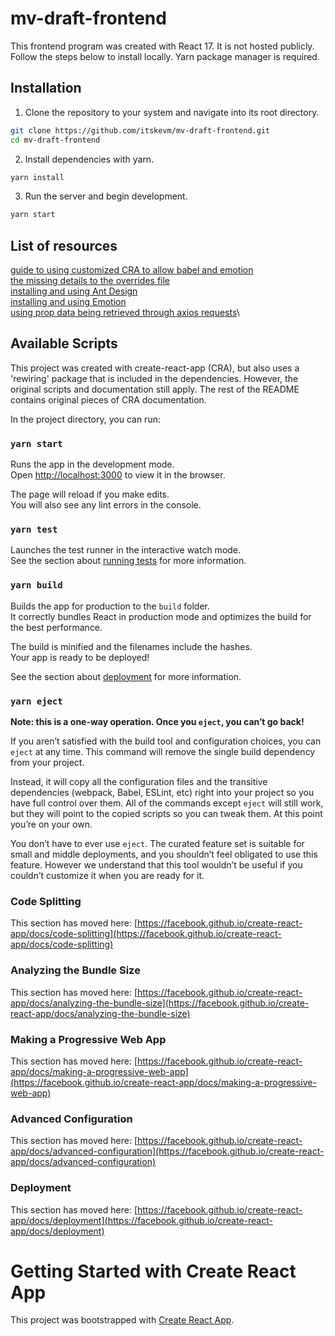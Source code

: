 # mv-draft-frontend
This frontend program was created with React 17. It is not hosted publicly.
Follow the steps below to install locally. Yarn package manager is required.

## Installation
1. Clone the repository to your system and navigate into its root directory.
```sh
git clone https://github.com/itskevm/mv-draft-frontend.git
cd mv-draft-frontend
```

2. Install dependencies with yarn.
```sh
yarn install
```

3. Run the server and begin development.
```sh
yarn start
```

## List of resources
[guide to using customized CRA to allow babel and emotion](https://codedaily.io/tutorials/176/Customize-Create-React-App-without-Ejecting)\
[the missing details to the overrides file](https://github.com/emotion-js/emotion/issues/2202)\
[installing and using Ant Design](https://ant.design/docs/react/introduce)\
[installing and using Emotion](https://emotion.sh/docs/install)\
[using prop data being retrieved through axios requests](https://stackoverflow.com/questions/52428879/objects-are-not-valid-as-a-react-child-if-you-meant-to-render-a-collection-of-c)\

## Available Scripts

This project was created with create-react-app (CRA), but also uses a 'rewiring' package that is included in the dependencies. However, the original scripts and documentation still apply. The rest of the README contains original pieces of CRA documentation.

In the project directory, you can run:

### `yarn start`

Runs the app in the development mode.\
Open [http://localhost:3000](http://localhost:3000) to view it in the browser.

The page will reload if you make edits.\
You will also see any lint errors in the console.

### `yarn test`

Launches the test runner in the interactive watch mode.\
See the section about [running tests](https://facebook.github.io/create-react-app/docs/running-tests) for more information.

### `yarn build`

Builds the app for production to the `build` folder.\
It correctly bundles React in production mode and optimizes the build for the best performance.

The build is minified and the filenames include the hashes.\
Your app is ready to be deployed!

See the section about [deployment](https://facebook.github.io/create-react-app/docs/deployment) for more information.

### `yarn eject`

**Note: this is a one-way operation. Once you `eject`, you can’t go back!**

If you aren’t satisfied with the build tool and configuration choices, you can `eject` at any time. This command will remove the single build dependency from your project.

Instead, it will copy all the configuration files and the transitive dependencies (webpack, Babel, ESLint, etc) right into your project so you have full control over them. All of the commands except `eject` will still work, but they will point to the copied scripts so you can tweak them. At this point you’re on your own.

You don’t have to ever use `eject`. The curated feature set is suitable for small and middle deployments, and you shouldn’t feel obligated to use this feature. However we understand that this tool wouldn’t be useful if you couldn’t customize it when you are ready for it.

### Code Splitting

This section has moved here: [https://facebook.github.io/create-react-app/docs/code-splitting](https://facebook.github.io/create-react-app/docs/code-splitting)

### Analyzing the Bundle Size

This section has moved here: [https://facebook.github.io/create-react-app/docs/analyzing-the-bundle-size](https://facebook.github.io/create-react-app/docs/analyzing-the-bundle-size)

### Making a Progressive Web App

This section has moved here: [https://facebook.github.io/create-react-app/docs/making-a-progressive-web-app](https://facebook.github.io/create-react-app/docs/making-a-progressive-web-app)

### Advanced Configuration

This section has moved here: [https://facebook.github.io/create-react-app/docs/advanced-configuration](https://facebook.github.io/create-react-app/docs/advanced-configuration)

### Deployment

This section has moved here: [https://facebook.github.io/create-react-app/docs/deployment](https://facebook.github.io/create-react-app/docs/deployment)


# Getting Started with Create React App

This project was bootstrapped with [Create React App](https://github.com/facebook/create-react-app).